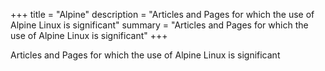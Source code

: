 +++
title = "Alpine"
description = "Articles and Pages for which the use of Alpine Linux is significant"
summary = "Articles and Pages for which the use of Alpine Linux is significant"
+++

Articles and Pages for which the use of Alpine Linux is significant

